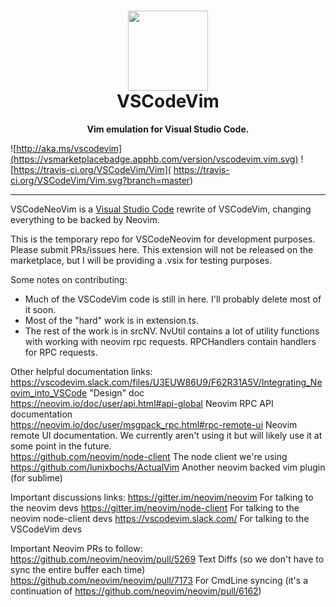 <h1 align="center"><img src="https://raw.githubusercontent.com/VSCodeVim/Vim/master/images/icon.png" height="128"><br>VSCodeVim</h1>
<p align="center"><strong>Vim emulation for Visual Studio Code.</strong></p>

![http://aka.ms/vscodevim](https://vsmarketplacebadge.apphb.com/version/vscodevim.vim.svg)
![https://travis-ci.org/VSCodeVim/Vim]( https://travis-ci.org/VSCodeVim/Vim.svg?branch=master)


<hr>

VSCodeNeoVim is a [Visual Studio Code](https://code.visualstudio.com/) rewrite of VSCodeVim, changing everything to be backed by Neovim.

This is the temporary repo for VSCodeNeovim for development purposes. Please submit PRs/issues here. This extension will not be released on the marketplace, but I will be providing a .vsix for testing purposes.

Some notes on contributing:
* Much of the VSCodeVim code is still in here. I'll probably delete most of it soon.
* Most of the "hard" work is in extension.ts.
* The rest of the work is in srcNV. NvUtil contains a lot of utility functions with working with neovim rpc requests. RPCHandlers contain handlers for RPC requests.

Other helpful documentation links:
https://vscodevim.slack.com/files/U3EUW86U9/F62R31A5V/Integrating_Neovim_into_VSCode "Design" doc  
https://neovim.io/doc/user/api.html#api-global Neovim RPC API documentation  
https://neovim.io/doc/user/msgpack_rpc.html#rpc-remote-ui Neovim remote UI documentation. We currently aren't using it but will likely use it at some point in the future.   
https://github.com/neovim/node-client The node client we're using
https://github.com/lunixbochs/ActualVim Another neovim backed vim plugin (for sublime)


Important discussions links: 
https://gitter.im/neovim/neovim For talking to the neovim devs
https://gitter.im/neovim/node-client For talking to the neovim node-client devs
https://vscodevim.slack.com/ For talking to the VSCodeVim devs

Important Neovim PRs to follow:  
https://github.com/neovim/neovim/pull/5269 Text Diffs (so we don't have to sync the entire buffer each time)  
https://github.com/neovim/neovim/pull/7173 For CmdLine syncing (it's a continuation of https://github.com/neovim/neovim/pull/6162)  



